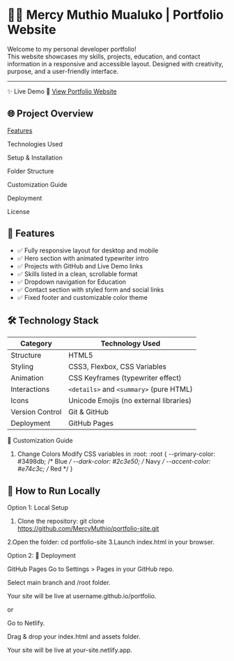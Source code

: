 # 👩‍💻 Mercy Muthio Mualuko | Portfolio Website

Welcome to my personal developer portfolio!  
This website showcases my skills, projects, education, and contact information in a responsive and accessible layout. Designed with creativity, purpose, and a user-friendly interface.

---

✨ Live Demo
🔗 [View Portfolio Website](https://mercymuthio.github.io/portfolioMercy/)


<!-- Example for "Project Overview" -->
<a id="project-overview"></a>
## 🌐 Project Overview
[Features](#features)

Technologies Used

Setup & Installation

Folder Structure

Customization Guide

Deployment

License

## 🌟 Features

- ✅ Fully responsive layout for desktop and mobile
- ✅ Hero section with animated typewriter intro
- ✅ Projects with GitHub and Live Demo links
- ✅ Skills listed in a clean, scrollable format
- ✅ Dropdown navigation for Education
- ✅ Contact section with styled form and social links
- ✅ Fixed footer and customizable color theme


## 🛠️ Technology Stack

| Category       | Technology Used                          |
|----------------|------------------------------------------|
| Structure      | HTML5                                    |
| Styling        | CSS3, Flexbox, CSS Variables              |
| Animation      | CSS Keyframes (typewriter effect)        |
| Interactions   | `<details>` and `<summary>` (pure HTML)  |
| Icons          | Unicode Emojis (no external libraries)   |
| Version Control| Git & GitHub                             |
| Deployment     | GitHub Pages      


🎨 Customization Guide
1. Change Colors
Modify CSS variables in :root:
  :root {
  --primary-color: #3498db;  /* Blue */
  --dark-color: #2c3e50;     /* Navy */
  --accent-color: #e74c3c;   /* Red */
}

## 🚀 How to Run Locally
Option 1: Local Setup
1. Clone the repository:
  git clone https://github.com/MercyMuthio/portfolio-site.git

2.Open the folder:
   cd portfolio-site
3.Launch index.html in your browser.

Option 2: 🚀 Deployment

GitHub Pages
Go to Settings > Pages in your GitHub repo.

Select main branch and /root folder.

Your site will be live at username.github.io/portfolio.

or

Go to Netlify.

Drag & drop your index.html and assets folder.

Your site will be live at your-site.netlify.app.




   
